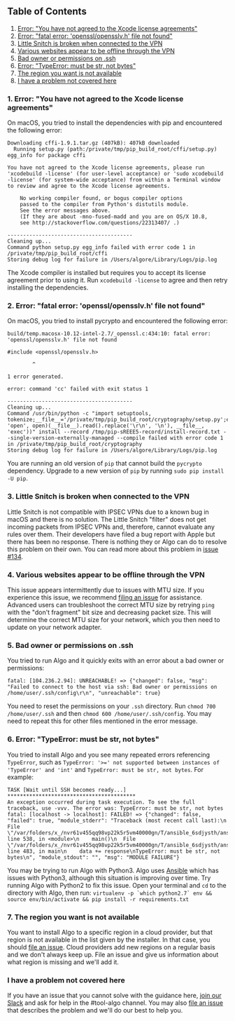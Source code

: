 ## Table of Contents

1. [Error: "You have not agreed to the Xcode license agreements"](#1-error-you-have-not-agreed-to-the-xcode-license-agreements)
2. [Error: "fatal error: 'openssl/opensslv.h' file not found"](#2-error-fatal-error-opensslopensslvh-file-not-found)
3. [Little Snitch is broken when connected to the VPN](#3-little-snitch-is-broken-when-connected-to-the-vpn)
4. [Various websites appear to be offline through the VPN](#4-various-websites-appear-to-be-offline-through-the-vpn)
5. [Bad owner or permissions on .ssh](#5-bad-owner-or-permissions-on-ssh)
6. [Error: "TypeError: must be str, not bytes"](#6-error-typeerror-must-be-str-not-bytes)
7. [The region you want is not available](#7-the-region-you-want-is-not-available)
8. [I have a problem not covered here](#i-have-a-problem-not-covered-here)

### 1. Error: "You have not agreed to the Xcode license agreements"

On macOS, you tried to install the dependencies with pip and encountered the following error:

```
Downloading cffi-1.9.1.tar.gz (407kB): 407kB downloaded
  Running setup.py (path:/private/tmp/pip_build_root/cffi/setup.py) egg_info for package cffi

You have not agreed to the Xcode license agreements, please run 'xcodebuild -license' (for user-level acceptance) or 'sudo xcodebuild -license' (for system-wide acceptance) from within a Terminal window to review and agree to the Xcode license agreements.

    No working compiler found, or bogus compiler options
    passed to the compiler from Python's distutils module.
    See the error messages above.
    (If they are about -mno-fused-madd and you are on OS/X 10.8,
    see http://stackoverflow.com/questions/22313407/ .)

----------------------------------------
Cleaning up...
Command python setup.py egg_info failed with error code 1 in /private/tmp/pip_build_root/cffi
Storing debug log for failure in /Users/algore/Library/Logs/pip.log
```

The Xcode compiler is installed but requires you to accept its license agreement prior to using it. Run `xcodebuild -license` to agree and then retry installing the dependencies.

### 2. Error: "fatal error: 'openssl/opensslv.h' file not found"

On macOS, you tried to install pycrypto and encountered the following error:

```
build/temp.macosx-10.12-intel-2.7/_openssl.c:434:10: fatal error: 'openssl/opensslv.h' file not found

#include <openssl/opensslv.h>

        ^

1 error generated.

error: command 'cc' failed with exit status 1

----------------------------------------
Cleaning up...
Command /usr/bin/python -c "import setuptools, tokenize;__file__='/private/tmp/pip_build_root/cryptography/setup.py';exec(compile(getattr(tokenize, 'open', open)(__file__).read().replace('\r\n', '\n'), __file__, 'exec'))" install --record /tmp/pip-sREEE5-record/install-record.txt --single-version-externally-managed --compile failed with error code 1 in /private/tmp/pip_build_root/cryptography
Storing debug log for failure in /Users/algore/Library/Logs/pip.log
```

You are running an old version of `pip` that cannot build the `pycrypto` dependency. Upgrade to a new version of `pip` by running `sudo pip install -U pip`.

### 3. Little Snitch is broken when connected to the VPN

Little Snitch is not compatible with IPSEC VPNs due to a known bug in macOS and there is no solution. The Little Snitch "filter" does not get incoming packets from IPSEC VPNs and, therefore, cannot evaluate any rules over them. Their developers have filed a bug report with Apple but there has been no response. There is nothing they or Algo can do to resolve this problem on their own. You can read more about this problem in [issue #134](https://github.com/trailofbits/algo/issues/134).

### 4. Various websites appear to be offline through the VPN

This issue appears intermittently due to issues with MTU size. If you experience this issue, we recommend [filing an issue](https://github.com/trailofbits/algo/issues/new) for assistance. Advanced users can troubleshoot the correct MTU size by retrying `ping` with the "don't fragment" bit size and decreasing packet size. This will determine the correct MTU size for your network, which you then need to update on your network adapter.

### 5. Bad owner or permissions on .ssh

You tried to run Algo and it quickly exits with an error about a bad owner or permissions:

```
fatal: [104.236.2.94]: UNREACHABLE! => {"changed": false, "msg": "Failed to connect to the host via ssh: Bad owner or permissions on /home/user/.ssh/config\r\n", "unreachable": true}
```

You need to reset the permissions on your `.ssh` directory. Run `chmod 700 /home/user/.ssh` and then `chmod 600 /home/user/.ssh/config`. You may need to repeat this for other files mentioned in the error message.

### 6. Error: "TypeError: must be str, not bytes"

You tried to install Algo and you see many repeated errors referencing `TypeError`, such as `TypeError: '>=' not supported between instances of 'TypeError' and 'int'` and `TypeError: must be str, not bytes`. For example:

```
TASK [Wait until SSH becomes ready...] *****************************************
An exception occurred during task execution. To see the full traceback, use -vvv. The error was: TypeError: must be str, not bytes
fatal: [localhost -> localhost]: FAILED! => {"changed": false, "failed": true, "module_stderr": "Traceback (most recent call last):\n  File \"/var/folders/x_/nvr61v455qq98vp22k5r5vm40000gn/T/ansible_6sdjysth/ansible_module_wait_for.py\", line 538, in <module>\n    main()\n  File \"/var/folders/x_/nvr61v455qq98vp22k5r5vm40000gn/T/ansible_6sdjysth/ansible_module_wait_for.py\", line 483, in main\n    data += response\nTypeError: must be str, not bytes\n", "module_stdout": "", "msg": "MODULE FAILURE"}
```

You may be trying to run Algo with Python3. Algo uses [Ansible](https://github.com/ansible/ansible) which has issues with Python3, although this situation is improving over time. Try running Algo with Python2 to fix this issue. Open your terminal and `cd` to the directory with Algo, then run: ``virtualenv -p `which python2.7` env && source env/bin/activate && pip install -r requirements.txt``

### 7. The region you want is not available

You want to install Algo to a specific region in a cloud provider, but that region is not available in the list given by the installer. In that case, you should [file an issue](https://github.com/trailofbits/algo/issues/new). Cloud providers add new regions on a regular basis and we don't always keep up. File an issue and give us information about what region is missing and we'll add it.

### I have a problem not covered here

If you have an issue that you cannot solve with the guidance here, [join our Slack](https://empireslacking.herokuapp.com/) and ask for help in the #tool-algo channel. You may also [file an issue](https://github.com/trailofbits/algo/issues/new) that describes the problem and we'll do our best to help you.

